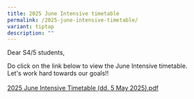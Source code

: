 ```yaml
---
title: 2025 June Intensive timetable
permalink: /2025-june-intensive-timetable/
variant: tiptap
description: ""
---
```

<p>Dear S4/5 students,</p>
<p>Do click on the link below to view the June Intensive timetable.&nbsp;
<br>Let's work hard towards our goals!!
<br>
<br><a href="/files/2025_June_Intensive_Timetable__Classes___5_May_.pdf" rel="noopener nofollow" target="_blank">2025 June Intensive Timetable (dd. 5 May 2025).pdf</a>
</p>